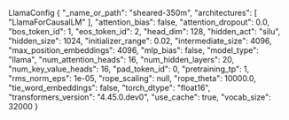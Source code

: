 LlamaConfig {
  "_name_or_path": "sheared-350m",
  "architectures": [
    "LlamaForCausalLM"
  ],
  "attention_bias": false,
  "attention_dropout": 0.0,
  "bos_token_id": 1,
  "eos_token_id": 2,
  "head_dim": 128,
  "hidden_act": "silu",
  "hidden_size": 1024,
  "initializer_range": 0.02,
  "intermediate_size": 4096,
  "max_position_embeddings": 4096,
  "mlp_bias": false,
  "model_type": "llama",
  "num_attention_heads": 16,
  "num_hidden_layers": 20,
  "num_key_value_heads": 16,
  "pad_token_id": 0,
  "pretraining_tp": 1,
  "rms_norm_eps": 1e-05,
  "rope_scaling": null,
  "rope_theta": 10000.0,
  "tie_word_embeddings": false,
  "torch_dtype": "float16",
  "transformers_version": "4.45.0.dev0",
  "use_cache": true,
  "vocab_size": 32000
}
